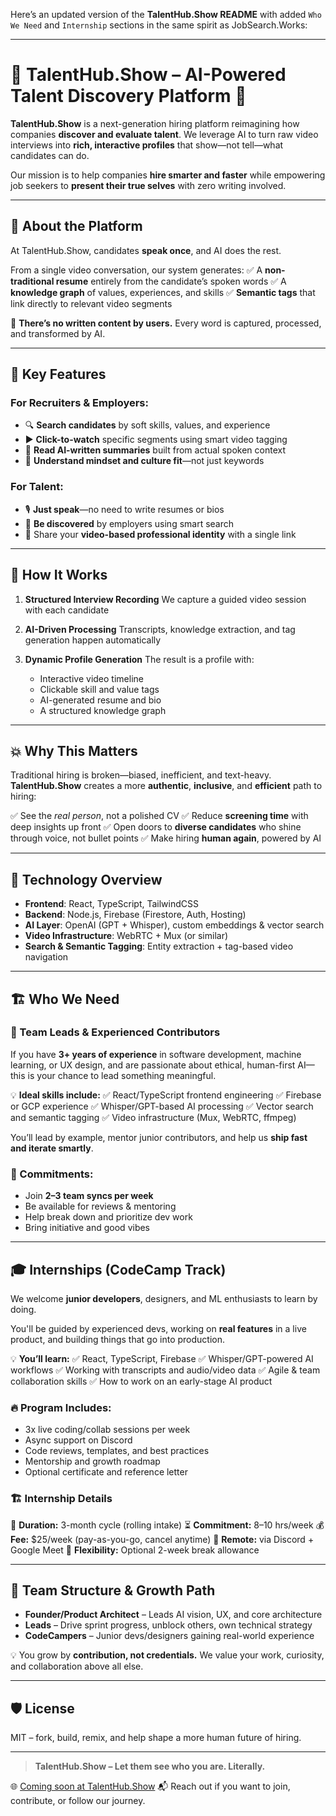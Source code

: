 Here’s an updated version of the **TalentHub.Show README** with added `Who We Need` and `Internship` sections in the same spirit as JobSearch.Works:

---

# 🌟 TalentHub.Show – AI-Powered Talent Discovery Platform 🚀

**TalentHub.Show** is a next-generation hiring platform reimagining how companies **discover and evaluate talent**. We leverage AI to turn raw video interviews into **rich, interactive profiles** that show—not tell—what candidates can do.

Our mission is to help companies **hire smarter and faster** while empowering job seekers to **present their true selves** with zero writing involved.

---

## 🎯 About the Platform

At TalentHub.Show, candidates **speak once**, and AI does the rest.

From a single video conversation, our system generates:
✅ A **non-traditional resume** entirely from the candidate’s spoken words
✅ A **knowledge graph** of values, experiences, and skills
✅ **Semantic tags** that link directly to relevant video segments

🧠 **There’s no written content by users.** Every word is captured, processed, and transformed by AI.

---

## 🎥 Key Features

### For Recruiters & Employers:

* 🔍 **Search candidates** by soft skills, values, and experience
* ▶️ **Click-to-watch** specific segments using smart video tagging
* 📄 **Read AI-written summaries** built from actual spoken context
* 🤝 **Understand mindset and culture fit**—not just keywords

### For Talent:

* 🎙️ **Just speak**—no need to write resumes or bios
* 🌟 **Be discovered** by employers using smart search
* 🔗 Share your **video-based professional identity** with a single link

---

## 🔧 How It Works

1. **Structured Interview Recording**
   We capture a guided video session with each candidate
2. **AI-Driven Processing**
   Transcripts, knowledge extraction, and tag generation happen automatically
3. **Dynamic Profile Generation**
   The result is a profile with:

   * Interactive video timeline
   * Clickable skill and value tags
   * AI-generated resume and bio
   * A structured knowledge graph

---

## 💥 Why This Matters

Traditional hiring is broken—biased, inefficient, and text-heavy.
**TalentHub.Show** creates a more **authentic**, **inclusive**, and **efficient** path to hiring:

✅ See the *real person*, not a polished CV
✅ Reduce **screening time** with deep insights up front
✅ Open doors to **diverse candidates** who shine through voice, not bullet points
✅ Make hiring **human again**, powered by AI

---

## 🧪 Technology Overview

* **Frontend**: React, TypeScript, TailwindCSS
* **Backend**: Node.js, Firebase (Firestore, Auth, Hosting)
* **AI Layer**: OpenAI (GPT + Whisper), custom embeddings & vector search
* **Video Infrastructure**: WebRTC + Mux (or similar)
* **Search & Semantic Tagging**: Entity extraction + tag-based video navigation

---

## 🏗 Who We Need

### 🚀 Team Leads & Experienced Contributors

If you have **3+ years of experience** in software development, machine learning, or UX design, and are passionate about ethical, human-first AI—this is your chance to lead something meaningful.

💡 **Ideal skills include:**
✅ React/TypeScript frontend engineering
✅ Firebase or GCP experience
✅ Whisper/GPT-based AI processing
✅ Vector search and semantic tagging
✅ Video infrastructure (Mux, WebRTC, ffmpeg)

You’ll lead by example, mentor junior contributors, and help us **ship fast and iterate smartly**.

### 📌 Commitments:

* Join **2–3 team syncs per week**
* Be available for reviews & mentoring
* Help break down and prioritize dev work
* Bring initiative and good vibes

---

## 🎓 Internships (CodeCamp Track)

We welcome **junior developers**, designers, and ML enthusiasts to learn by doing.

You'll be guided by experienced devs, working on **real features** in a live product, and building things that go into production.

💡 **You’ll learn:**
✅ React, TypeScript, Firebase
✅ Whisper/GPT-powered AI workflows
✅ Working with transcripts and audio/video data
✅ Agile & team collaboration skills
✅ How to work on an early-stage AI product

### 🔥 Program Includes:

* 3x live coding/collab sessions per week
* Async support on Discord
* Code reviews, templates, and best practices
* Mentorship and growth roadmap
* Optional certificate and reference letter

### 🏗️ Internship Details

📅 **Duration:** 3-month cycle (rolling intake)
⏳ **Commitment:** 8–10 hrs/week
💰 **Fee:** \$25/week (pay-as-you-go, cancel anytime)
📍 **Remote:** via Discord + Google Meet
🎯 **Flexibility:** Optional 2-week break allowance

---

## 🌱 Team Structure & Growth Path

* **Founder/Product Architect** – Leads AI vision, UX, and core architecture
* **Leads** – Drive sprint progress, unblock others, own technical strategy
* **CodeCampers** – Junior devs/designers gaining real-world experience

💡 You grow by **contribution, not credentials.**
We value your work, curiosity, and collaboration above all else.

---

## 🛡 License

MIT – fork, build, remix, and help shape a more human future of hiring.

---

> **TalentHub.Show – Let them see who you are. Literally.**

🌐 [Coming soon at TalentHub.Show](https://TalentHub.show)
📬 Reach out if you want to join, contribute, or follow our journey.
